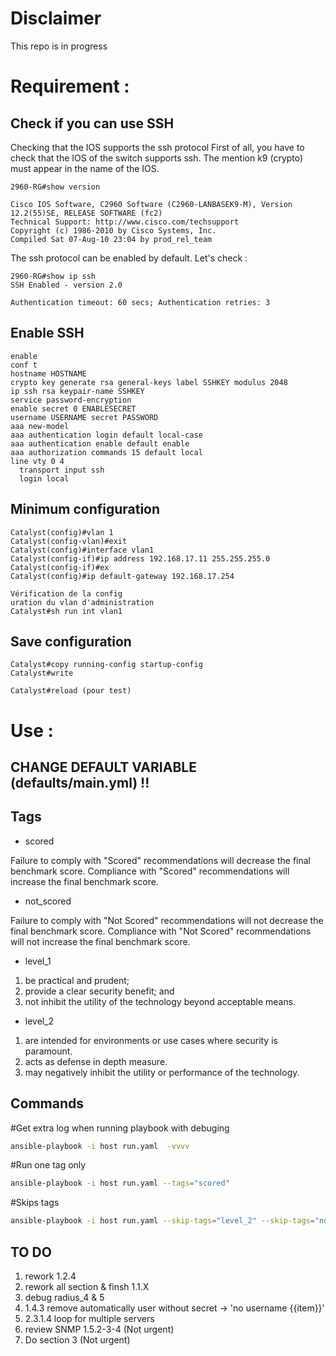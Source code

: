 # Disclaimer 

This repo is in progress

# Requirement :

## Check if you can use SSH

Checking that the IOS supports the ssh protocol
First of all, you have to check that the IOS of the switch supports ssh. The mention k9 (crypto) must appear in the name of the IOS.

    2960-RG#show version

    Cisco IOS Software, C2960 Software (C2960-LANBASEK9-M), Version 12.2(55)SE, RELEASE SOFTWARE (fc2)
    Technical Support: http://www.cisco.com/techsupport
    Copyright (c) 1986-2010 by Cisco Systems, Inc.
    Compiled Sat 07-Aug-10 23:04 by prod_rel_team



The ssh protocol can be enabled by default. Let's check :

    2960-RG#show ip ssh
    SSH Enabled - version 2.0

    Authentication timeout: 60 secs; Authentication retries: 3

## Enable SSH 

    enable
    conf t
    hostname HOSTNAME
    crypto key generate rsa general-keys label SSHKEY modulus 2048
    ip ssh rsa keypair-name SSHKEY
    service password-encryption
    enable secret 0 ENABLESECRET 
    username USERNAME secret PASSWORD 
    aaa new-model
    aaa authentication login default local-case
    aaa authentication enable default enable
    aaa authorization commands 15 default local
    line vty 0 4
      transport input ssh
      login local

## Minimum configuration

    Catalyst(config)#vlan 1
    Catalyst(config-vlan)#exit
    Catalyst(config)#interface vlan1
    Catalyst(config-if)#ip address 192.168.17.11 255.255.255.0
    Catalyst(config-if)#ex
    Catalyst(config)#ip default-gateway 192.168.17.254

    Vérification de la config
    uration du vlan d'administration
    Catalyst#sh run int vlan1

## Save configuration

    Catalyst#copy running-config startup-config
    Catalyst#write 

    Catalyst#reload (pour test)

# Use :

## CHANGE DEFAULT VARIABLE (defaults/main.yml) !!

## Tags 

* scored

Failure to comply with "Scored" recommendations will decrease the final benchmark score.
Compliance with "Scored" recommendations will increase the final benchmark score.

* not_scored

Failure to comply with "Not Scored" recommendations will not decrease the final
benchmark score. Compliance with "Not Scored" recommendations will not increase the
final benchmark score.

* level_1
1. be practical and prudent;
2. provide a clear security benefit; and
3. not inhibit the utility of the technology beyond acceptable means.

* level_2
1. are intended for environments or use cases where security is paramount.
2. acts as defense in depth measure.
3. may negatively inhibit the utility or performance of the technology.

## Commands

#Get extra log when running playbook with debuging
```Bash
ansible-playbook -i host run.yaml  -vvvv
```

#Run one tag only
```Bash
ansible-playbook -i host run.yaml --tags="scored"
```

#Skips tags
```Bash
ansible-playbook -i host run.yaml --skip-tags="level_2" --skip-tags="not_scored"
```


## TO DO 

1. rework 1.2.4
2. rework all section & finsh 1.1.X
3. debug radius_4 & 5
4. 1.4.3 remove automatically user without secret -> 'no username {{item}}'
5. 2.3.1.4 loop for multiple servers
5. review SNMP 1.5.2-3-4 (Not urgent)
6. Do section 3 (Not urgent)
